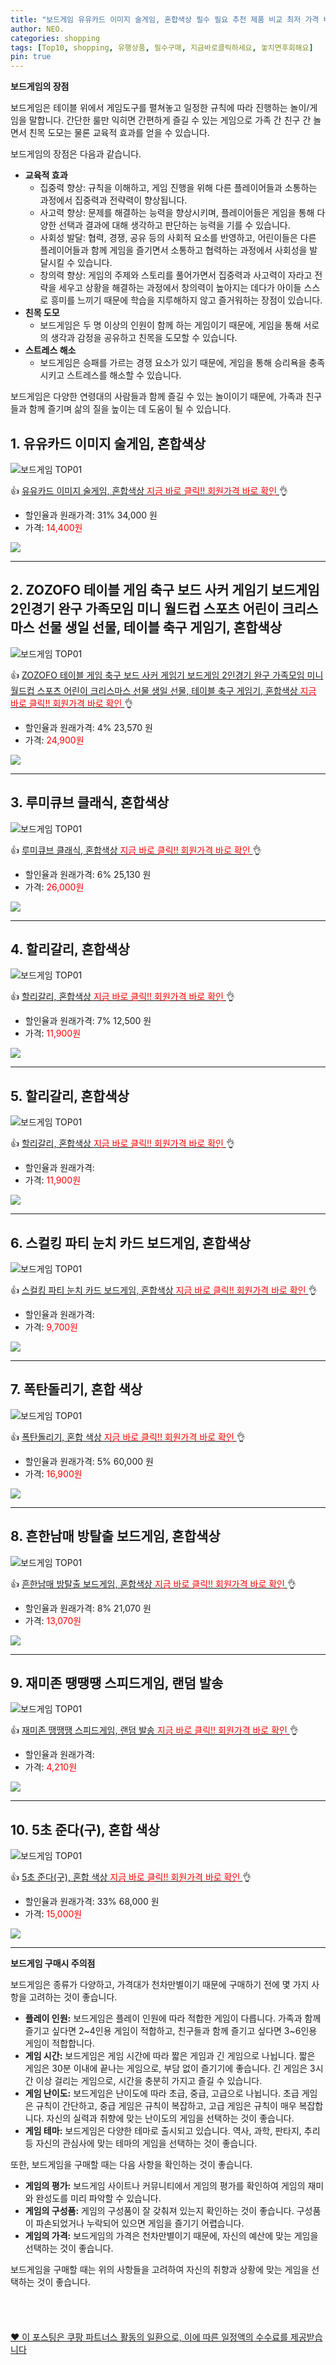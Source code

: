 ```yaml
---
title: "보드게임 유유카드 이미지 술게임, 혼합색상 필수 필요 추천 제품 비교 최저 가격 비교 장점 구매가이드"
author: NEO.
categories: shopping
tags: [Top10, shopping, 유행상품, 필수구매, 지금바로클릭하세요, 놓치면후회해요]
pin: true
---
```

**보드게임의 장점**

보드게임은 테이블 위에서 게임도구를 펼쳐놓고 일정한 규칙에 따라 진행하는 놀이/게임을 말합니다. 간단한 룰만 익히면 간편하게 즐길 수 있는 게임으로 가족 간 친구 간 놀면서 친목 도모는 물론 교육적 효과를 얻을 수 있습니다.

보드게임의 장점은 다음과 같습니다.

* **교육적 효과**
    * 집중력 향상: 규칙을 이해하고, 게임 진행을 위해 다른 플레이어들과 소통하는 과정에서 집중력과 전략력이 향상됩니다.
    * 사고력 향상: 문제를 해결하는 능력을 향상시키며, 플레이어들은 게임을 통해 다양한 선택과 결과에 대해 생각하고 판단하는 능력을 기를 수 있습니다.
    * 사회성 발달: 협력, 경쟁, 공유 등의 사회적 요소를 반영하고, 어린이들은 다른 플레이어들과 함께 게임을 즐기면서 소통하고 협력하는 과정에서 사회성을 발달시킬 수 있습니다.
    * 창의력 향상: 게임의 주제와 스토리를 풀어가면서 집중력과 사고력이 자라고 전략을 세우고 상황을 해결하는 과정에서 창의력이 높아지는 데다가 아이들 스스로 흥미를 느끼기 때문에 학습을 지루해하지 않고 즐거워하는 장점이 있습니다.
* **친목 도모**
    * 보드게임은 두 명 이상의 인원이 함께 하는 게임이기 때문에, 게임을 통해 서로의 생각과 감정을 공유하고 친목을 도모할 수 있습니다.
* **스트레스 해소**
    * 보드게임은 승패를 가르는 경쟁 요소가 있기 때문에, 게임을 통해 승리욕을 충족시키고 스트레스를 해소할 수 있습니다.

보드게임은 다양한 연령대의 사람들과 함께 즐길 수 있는 놀이이기 때문에, 가족과 친구들과 함께 즐기며 삶의 질을 높이는 데 도움이 될 수 있습니다.

   

## 1. 유유카드 이미지 술게임, 혼합색상

![보드게임 TOP01](https://thumbnail9.coupangcdn.com/thumbnails/remote/490x490ex/image/retail/images/9624085061578825-451be9b3-5dfa-4d60-bc2d-dc645ecaf382.jpg)


👍 [유유카드 이미지 술게임, 혼합색상 <font color=red> 지금 바로 클릭!! 회원가격 바로 확인 </font> ](https://link.coupang.com/re/AFFSDP?lptag=AF3617701&subid=GithubCoopas&pageKey=6146343546&traceid=V0-153&itemId=11831283936&vendorItemId=79104716359) 👌 


- 할인율과 원래가격: 31%  34,000   원
- 가격: <span style='color:red'>14,400원</span>

[![](/discount_price.png)](https://link.coupang.com/re/AFFSDP?lptag=AF3617701&subid=GithubCoopas&pageKey=6146343546&traceid=V0-153&itemId=11831283936&vendorItemId=79104716359)

---


   

## 2. ZOZOFO 테이블 게임 축구 보드 사커 게임기 보드게임 2인경기 완구 가족모임 미니 월드컵 스포츠 어린이 크리스마스 선물 생일 선물, 테이블 축구 게임기, 혼합색상

![보드게임 TOP01](https://thumbnail8.coupangcdn.com/thumbnails/remote/490x490ex/image/vendor_inventory/b8c8/55133bcb8e316fa740cd40b0989ab13469598bf736615c794922be155780.jpg)


👍 [ZOZOFO 테이블 게임 축구 보드 사커 게임기 보드게임 2인경기 완구 가족모임 미니 월드컵 스포츠 어린이 크리스마스 선물 생일 선물, 테이블 축구 게임기, 혼합색상 <font color=red> 지금 바로 클릭!! 회원가격 바로 확인 </font> ](https://link.coupang.com/re/AFFSDP?lptag=AF3617701&subid=GithubCoopas&pageKey=7400976126&traceid=V0-153&itemId=19155934727&vendorItemId=86276337046) 👌 


- 할인율과 원래가격: 4%  23,570   원
- 가격: <span style='color:red'>24,900원</span>

[![](/discount_price.png)](https://link.coupang.com/re/AFFSDP?lptag=AF3617701&subid=GithubCoopas&pageKey=7400976126&traceid=V0-153&itemId=19155934727&vendorItemId=86276337046)

---


   

## 3. 루미큐브 클래식, 혼합색상

![보드게임 TOP01](https://thumbnail6.coupangcdn.com/thumbnails/remote/490x490ex/image/retail/images/2172912685130642-cc62554c-3941-4bca-8d60-7ce9b38ce398.png)


👍 [루미큐브 클래식, 혼합색상 <font color=red> 지금 바로 클릭!! 회원가격 바로 확인 </font> ](https://link.coupang.com/re/AFFSDP?lptag=AF3617701&subid=GithubCoopas&pageKey=7650589759&traceid=V0-153&itemId=20355137891&vendorItemId=3001754339) 👌 


- 할인율과 원래가격: 6%  25,130   원
- 가격: <span style='color:red'>26,000원</span>

[![](/discount_price.png)](https://link.coupang.com/re/AFFSDP?lptag=AF3617701&subid=GithubCoopas&pageKey=7650589759&traceid=V0-153&itemId=20355137891&vendorItemId=3001754339)

---


   

## 4. 할리갈리, 혼합색상

![보드게임 TOP01](https://thumbnail10.coupangcdn.com/thumbnails/remote/490x490ex/image/retail/images/1416686370038693-5a08fe30-f0b6-441f-93f2-0aafbb2f316a.jpg)


👍 [할리갈리, 혼합색상 <font color=red> 지금 바로 클릭!! 회원가격 바로 확인 </font> ](https://link.coupang.com/re/AFFSDP?lptag=AF3617701&subid=GithubCoopas&pageKey=201355&traceid=V0-153&itemId=373416&vendorItemId=3000278460) 👌 


- 할인율과 원래가격: 7%  12,500   원
- 가격: <span style='color:red'>11,900원</span>

[![](/discount_price.png)](https://link.coupang.com/re/AFFSDP?lptag=AF3617701&subid=GithubCoopas&pageKey=201355&traceid=V0-153&itemId=373416&vendorItemId=3000278460)

---


   

## 5. 할리갈리, 혼합색상

![보드게임 TOP01](https://thumbnail10.coupangcdn.com/thumbnails/remote/490x490ex/image/retail/images/1416686370038693-5a08fe30-f0b6-441f-93f2-0aafbb2f316a.jpg)


👍 [할리갈리, 혼합색상 <font color=red> 지금 바로 클릭!! 회원가격 바로 확인 </font> ](https://link.coupang.com/re/AFFSDP?lptag=AF3617701&subid=GithubCoopas&pageKey=201355&traceid=V0-153&itemId=373416&vendorItemId=3000278460) 👌 


- 할인율과 원래가격: 
- 가격: <span style='color:red'>11,900원</span>

[![](/discount_price.png)](https://link.coupang.com/re/AFFSDP?lptag=AF3617701&subid=GithubCoopas&pageKey=201355&traceid=V0-153&itemId=373416&vendorItemId=3000278460)

---


   

## 6. 스컬킹 파티 눈치 카드 보드게임, 혼합색상

![보드게임 TOP01](https://thumbnail8.coupangcdn.com/thumbnails/remote/490x490ex/image/vendor_inventory/5186/11e36a9f78a9f5b5817ef4a052f1e9b05d981536a263f1d771503540517a.jpg)


👍 [스컬킹 파티 눈치 카드 보드게임, 혼합색상 <font color=red> 지금 바로 클릭!! 회원가격 바로 확인 </font> ](https://link.coupang.com/re/AFFSDP?lptag=AF3617701&subid=GithubCoopas&pageKey=6629351789&traceid=V0-153&itemId=15107065706&vendorItemId=87487591791) 👌 


- 할인율과 원래가격: 
- 가격: <span style='color:red'>9,700원</span>

[![](/discount_price.png)](https://link.coupang.com/re/AFFSDP?lptag=AF3617701&subid=GithubCoopas&pageKey=6629351789&traceid=V0-153&itemId=15107065706&vendorItemId=87487591791)

---


   

## 7. 폭탄돌리기, 혼합 색상

![보드게임 TOP01](https://thumbnail10.coupangcdn.com/thumbnails/remote/490x490ex/image/product/image/vendoritem/2019/01/30/3304015405/59e26fe6-34e0-474f-9fb9-1ecb87efe13f.jpg)


👍 [폭탄돌리기, 혼합 색상 <font color=red> 지금 바로 클릭!! 회원가격 바로 확인 </font> ](https://link.coupang.com/re/AFFSDP?lptag=AF3617701&subid=GithubCoopas&pageKey=38212728&traceid=V0-153&itemId=140866330&vendorItemId=3304015405) 👌 


- 할인율과 원래가격: 5%  60,000   원
- 가격: <span style='color:red'>16,900원</span>

[![](/discount_price.png)](https://link.coupang.com/re/AFFSDP?lptag=AF3617701&subid=GithubCoopas&pageKey=38212728&traceid=V0-153&itemId=140866330&vendorItemId=3304015405)

---


   

## 8. 흔한남매 방탈출 보드게임, 혼합색상

![보드게임 TOP01](https://thumbnail8.coupangcdn.com/thumbnails/remote/490x490ex/image/retail/images/2441427215024188-ebff5022-5e44-43ad-8a82-10ab8b49f3f7.jpg)


👍 [흔한남매 방탈출 보드게임, 혼합색상 <font color=red> 지금 바로 클릭!! 회원가격 바로 확인 </font> ](https://link.coupang.com/re/AFFSDP?lptag=AF3617701&subid=GithubCoopas&pageKey=1950380500&traceid=V0-153&itemId=3313072226&vendorItemId=71299963000) 👌 


- 할인율과 원래가격: 8%  21,070   원
- 가격: <span style='color:red'>13,070원</span>

[![](/discount_price.png)](https://link.coupang.com/re/AFFSDP?lptag=AF3617701&subid=GithubCoopas&pageKey=1950380500&traceid=V0-153&itemId=3313072226&vendorItemId=71299963000)

---


   

## 9. 재미존 땡땡땡 스피드게임, 랜덤 발송

![보드게임 TOP01](https://thumbnail6.coupangcdn.com/thumbnails/remote/490x490ex/image/vendor_inventory/06c0/f7531280e7d5938e040a9ae1ef2d797f9fc2f906c5021911ad02178dda58.jpg)


👍 [재미존 땡땡땡 스피드게임, 랜덤 발송 <font color=red> 지금 바로 클릭!! 회원가격 바로 확인 </font> ](https://link.coupang.com/re/AFFSDP?lptag=AF3617701&subid=GithubCoopas&pageKey=7054349440&traceid=V0-153&itemId=17474033646&vendorItemId=84641653022) 👌 


- 할인율과 원래가격: 
- 가격: <span style='color:red'>4,210원</span>

[![](/discount_price.png)](https://link.coupang.com/re/AFFSDP?lptag=AF3617701&subid=GithubCoopas&pageKey=7054349440&traceid=V0-153&itemId=17474033646&vendorItemId=84641653022)

---


   

## 10. 5초 준다(구), 혼합 색상

![보드게임 TOP01](https://thumbnail10.coupangcdn.com/thumbnails/remote/490x490ex/image/retail/images/3674009740405861-f10a7f23-b4f4-4a52-8363-4fc89497640f.jpg)


👍 [5초 준다(구), 혼합 색상 <font color=red> 지금 바로 클릭!! 회원가격 바로 확인 </font> ](https://link.coupang.com/re/AFFSDP?lptag=AF3617701&subid=GithubCoopas&pageKey=1056997210&traceid=V0-153&itemId=2000001590&vendorItemId=70000012245) 👌 


- 할인율과 원래가격: 33%  68,000   원
- 가격: <span style='color:red'>15,000원</span>

[![](/discount_price.png)](https://link.coupang.com/re/AFFSDP?lptag=AF3617701&subid=GithubCoopas&pageKey=1056997210&traceid=V0-153&itemId=2000001590&vendorItemId=70000012245)

---
**보드게임 구매시 주의점**

보드게임은 종류가 다양하고, 가격대가 천차만별이기 때문에 구매하기 전에 몇 가지 사항을 고려하는 것이 좋습니다.

* **플레이 인원:** 보드게임은 플레이 인원에 따라 적합한 게임이 다릅니다. 가족과 함께 즐기고 싶다면 2~4인용 게임이 적합하고, 친구들과 함께 즐기고 싶다면 3~6인용 게임이 적합합니다.
* **게임 시간:** 보드게임은 게임 시간에 따라 짧은 게임과 긴 게임으로 나뉩니다. 짧은 게임은 30분 이내에 끝나는 게임으로, 부담 없이 즐기기에 좋습니다. 긴 게임은 3시간 이상 걸리는 게임으로, 시간을 충분히 가지고 즐길 수 있습니다.
* **게임 난이도:** 보드게임은 난이도에 따라 초급, 중급, 고급으로 나뉩니다. 초급 게임은 규칙이 간단하고, 중급 게임은 규칙이 복잡하고, 고급 게임은 규칙이 매우 복잡합니다. 자신의 실력과 취향에 맞는 난이도의 게임을 선택하는 것이 좋습니다.
* **게임 테마:** 보드게임은 다양한 테마로 출시되고 있습니다. 역사, 과학, 판타지, 추리 등 자신의 관심사에 맞는 테마의 게임을 선택하는 것이 좋습니다.

또한, 보드게임을 구매할 때는 다음 사항을 확인하는 것이 좋습니다.

* **게임의 평가:** 보드게임 사이트나 커뮤니티에서 게임의 평가를 확인하여 게임의 재미와 완성도를 미리 파악할 수 있습니다.
* **게임의 구성품:** 게임의 구성품이 잘 갖춰져 있는지 확인하는 것이 좋습니다. 구성품이 파손되었거나 누락되어 있으면 게임을 즐기기 어렵습니다.
* **게임의 가격:** 보드게임의 가격은 천차만별이기 때문에, 자신의 예산에 맞는 게임을 선택하는 것이 좋습니다.

보드게임을 구매할 때는 위의 사항들을 고려하여 자신의 취향과 상황에 맞는 게임을 선택하는 것이 좋습니다.<br><br><br><br><br> [ ❤  이 포스팅은 쿠팡 파트너스 활동의 일환으로, 이에 따른 일정액의 수수료를 제공받습니다](https://link.coupang.com/a/bcEFyh)